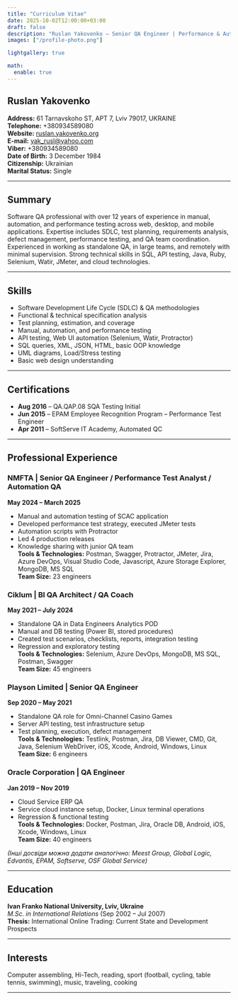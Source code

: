 ```yaml
---
title: "Curriculum Vitae"
date: 2025-10-02T12:00:00+03:00
draft: false
description: "Ruslan Yakovenko – Senior QA Engineer | Performance & Automation Testing Expert"
images: ["/profile-photo.png"]

lightgallery: true

math:
  enable: true
---
```


## **Ruslan Yakovenko**  

**Address:** 61 Tarnavskoho ST, APT 7, Lviv 79017, UKRAINE  
**Telephone:** +380934589080  
**Website:** [ruslan.yakovenko.org](http://ruslan.yakovenko.org/)  
**E-mail:** yak_rusl@yahoo.com  
**Viber:** +380934589080  
**Date of Birth:** 3 December 1984  
**Citizenship:** Ukrainian  
**Marital Status:** Single  

---

## **Summary**  

Software QA professional with over 12 years of experience in manual, automation, and performance testing across web, desktop, and mobile applications. Expertise includes SDLC, test planning, requirements analysis, defect management, performance testing, and QA team coordination. Experienced in working as standalone QA, in large teams, and remotely with minimal supervision. Strong technical skills in SQL, API testing, Java, Ruby, Selenium, Watir, JMeter, and cloud technologies.  

---

## **Skills**  

- Software Development Life Cycle (SDLC) & QA methodologies  
- Functional & technical specification analysis  
- Test planning, estimation, and coverage  
- Manual, automation, and performance testing  
- API testing, Web UI automation (Selenium, Watir, Protractor)  
- SQL queries, XML, JSON, HTML, basic OOP knowledge  
- UML diagrams, Load/Stress testing  
- Basic web design understanding  

---

## **Certifications**  

- **Aug 2016** – QA.QAP.08 SQA Testing Initial  
- **Jun 2015** – EPAM Employee Recognition Program – Performance Test Engineer  
- **Apr 2011** – SoftServe IT Academy, Automated QC  

---

## **Professional Experience**  

### NMFTA | Senior QA Engineer / Performance Test Analyst / Automation QA  
**May 2024 – March 2025**  
- Manual and automation testing of SCAC application  
- Developed performance test strategy, executed JMeter tests  
- Automation scripts with Protractor  
- Led 4 production releases  
- Knowledge sharing with junior QA team  
**Tools & Technologies:** Postman, Swagger, Protractor, JMeter, Jira, Azure DevOps, Visual Studio Code, Javascript, Azure Storage Explorer, MongoDB, MS SQL  
**Team Size:** 23 engineers  

### Ciklum | BI QA Architect / QA Coach  
**May 2021 – July 2024**  
- Standalone QA in Data Engineers Analytics POD  
- Manual and DB testing (Power BI, stored procedures)  
- Created test scenarios, checklists, reports, integration testing  
- Regression and exploratory testing  
**Tools & Technologies:** Selenium, Azure DevOps, MongoDB, MS SQL, Postman, Swagger  
**Team Size:** 45 engineers  

### Playson Limited | Senior QA Engineer  
**Sep 2020 – May 2021**  
- Standalone QA role for Omni-Channel Casino Games  
- Server API testing, test infrastructure setup  
- Test planning, execution, defect management  
**Tools & Technologies:** Testlink, Postman, Jira, DB Viewer, CMD, Git, Java, Selenium WebDriver, iOS, Xcode, Android, Windows, Linux  
**Team Size:** 6 engineers  

### Oracle Corporation | QA Engineer  
**Jan 2019 – Nov 2019**  
- Cloud Service ERP QA  
- Service cloud instance setup, Docker, Linux terminal operations  
- Regression & functional testing  
**Tools & Technologies:** Docker, Postman, Jira, Oracle DB, Android, iOS, Xcode, Windows, Linux  
**Team Size:** 40 engineers  

*(Інші досвіди можна додати аналогічно: Meest Group, Global Logic, Edvantis, EPAM, Softserve, OSF Global Service)*  

---

## **Education**  

**Ivan Franko National University, Lviv, Ukraine**  
*M.Sc. in International Relations* (Sep 2002 – Jul 2007)  
**Thesis:** International Online Trading: Current State and Development Prospects  

---

## **Interests**  

Computer assembling, Hi-Tech, reading, sport (football, cycling, table tennis, swimming), music, traveling, cooking  

---
